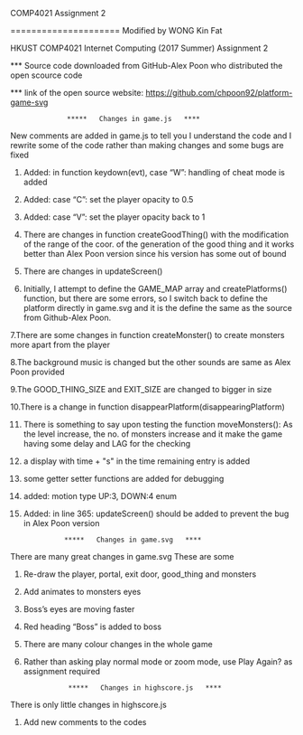COMP4021 Assignment 2

=====================
Modified by WONG Kin Fat



HKUST COMP4021 Internet Computing (2017 Summer) Assignment 2

*** Source code downloaded from GitHub-Alex Poon who distributed the open scource code

*** link of the open source website: https://github.com/chpoon92/platform-game-svg

                  *****   Changes in game.js   ****

New comments are added in game.js to tell you I understand the code and I rewrite some of the code rather than making changes and some bugs are fixed

1. Added: in function keydown(evt), case “W”: handling of cheat mode is added
2. Added: case “C”: set the player opacity to 0.5
3. Added: case “V”: set the player opacity back to 1


4. There are changes in function createGoodThing() with the modification of the range of the coor. of the generation of the good thing and it works better than Alex Poon version since his version has some out of bound

5. There are changes in updateScreen()

6. Initially, I attempt to define the GAME_MAP array and createPlatforms() function, but there are some errors, so I switch back to define the platform directly in game.svg and it is the define the same as the source from Github-Alex Poon.

7.There are some changes in function createMonster() to create monsters more apart from the player

8.The background music is changed but the other sounds are same as Alex Poon provided

9.The GOOD_THING_SIZE and EXIT_SIZE are changed to bigger in size

10.There is a change in function disappearPlatform(disappearingPlatform)

11. There is something to say upon testing the function moveMonsters(): 
    As the level increase, the no. of monsters increase and it make the game having some delay and LAG for the checking

12. a display with time + "s" in the time remaining entry is added

13. some getter setter functions are added for debugging

14. added: motion type UP:3, DOWN:4 enum

15. Added: in line 365: updateScreen() should be added to prevent the bug in Alex Poon version
 
                  *****   Changes in game.svg   ****

There are many great changes in game.svg
These are some

1. Re-draw the player, portal, exit door, good_thing and monsters
2. Add animates to monsters eyes
3. Boss’s eyes are moving faster
4. Red heading “Boss” is added to boss
5. There are many colour changes in the whole game
6. Rather than asking play normal mode or zoom mode, use Play Again? as assignment required

                  *****   Changes in highscore.js   ****

There is only little changes in highscore.js

1. Add new comments to the codes